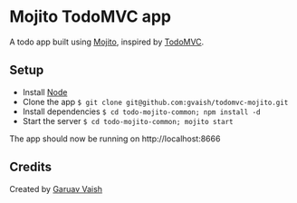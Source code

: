 # Mojito TodoMVC app

A todo app built using [Mojito](http://developer.yahoo.com/cocktails/mojito/), inspired by [TodoMVC](https://github.com/addyosmani/todomvc).

## Setup

* Install [Node](http://www.nodejs.org)
* Clone the app ```$ git clone git@github.com:gvaish/todomvc-mojito.git```
* Install dependencies ```$ cd todo-mojito-common; npm install -d```
* Start the server ```$ cd todo-mojito-common; mojito start```

The app should now be running on http://localhost:8666


## Credits

Created by [Garuav Vaish](https://github.com/gvaish)
